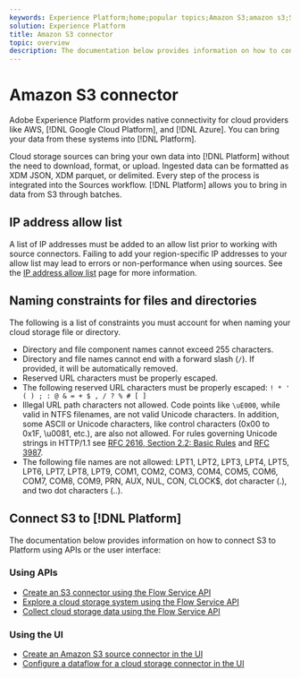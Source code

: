 ```yaml
---
keywords: Experience Platform;home;popular topics;Amazon S3;amazon s3;S3;s3
solution: Experience Platform
title: Amazon S3 connector
topic: overview
description: The documentation below provides information on how to connect S3 to Platform using APIs or the user interface.
---
```


# Amazon S3 connector

Adobe Experience Platform provides native connectivity for cloud providers like AWS, [!DNL Google Cloud Platform], and [!DNL Azure]. You can bring your data from these systems into [!DNL Platform].

Cloud storage sources can bring your own data into [!DNL Platform] without the need to download, format, or upload. Ingested data can be formatted as XDM JSON, XDM parquet, or delimited. Every step of the process is integrated into the Sources workflow. [!DNL Platform] allows you to bring in data from S3 through batches.

## IP address allow list

A list of IP addresses must be added to an allow list prior to working with source connectors. Failing to add your region-specific IP addresses to your allow list may lead to errors or non-performance when using sources. See the [IP address allow list](../../ip-address-allow-list.md) page for more information.

## Naming constraints for files and directories

The following is a list of constraints you must account for when naming your cloud storage file or directory.

- Directory and file component names cannot exceed 255 characters.
- Directory and file names cannot end with a forward slash (`/`). If provided, it will be automatically removed.
- Reserved URL characters must be properly escaped.
- The following reserved URL characters must be properly escaped: `! * ' ( ) ; : @ & = + $ , / ? % # [ ]`
- Illegal URL path characters not allowed. Code points like `\uE000`, while valid in NTFS filenames, are not valid Unicode characters. In addition, some ASCII or Unicode characters, like control characters (0x00 to 0x1F, \u0081, etc.), are also not allowed. For rules governing Unicode strings in HTTP/1.1 see [RFC 2616, Section 2.2: Basic Rules](https://www.ietf.org/rfc/rfc2616.txt) and [RFC 3987](https://www.ietf.org/rfc/rfc3987.txt).
- The following file names are not allowed: LPT1, LPT2, LPT3, LPT4, LPT5, LPT6, LPT7, LPT8, LPT9, COM1, COM2, COM3, COM4, COM5, COM6, COM7, COM8, COM9, PRN, AUX, NUL, CON, CLOCK$, dot character (.), and two dot characters (..).

## Connect S3 to [!DNL Platform]

The documentation below provides information on how to connect S3 to Platform using APIs or the user interface:

### Using APIs

- [Create an S3 connector using the Flow Service API](../../tutorials/api/create/cloud-storage/s3.md)
- [Explore a cloud storage system using the Flow Service API](../../tutorials/api/explore/cloud-storage.md)
- [Collect cloud storage data using the Flow Service API](../../tutorials/api/collect/cloud-storage.md)

### Using the UI

- [Create an Amazon S3 source connector in the UI](../../tutorials/ui/create/cloud-storage/s3.md)
- [Configure a dataflow for a cloud storage connector in the UI](../../tutorials/ui/dataflow/batch/cloud-storage.md)